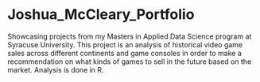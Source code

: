 # Joshua_McCleary_Portfolio
Showcasing projects from my Masters in Applied Data Science program at Syracuse University.
This project is an analysis of historical video game sales across different continents and game consoles in order to make a recommendation on what kinds of games to sell in the future based on the market. Analysis is done in R.
